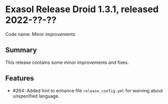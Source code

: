 # Exasol Release Droid 1.3.1, released 2022-??-??

Code name: Minor improvements

## Summary

This release contains some minor improvements and fixes.

## Features

* #264: Added hint to enhance file `release_config.yml` for warning about unspecified language.
